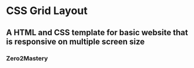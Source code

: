 # CSS Grid Layout

## A HTML and CSS template for basic website that is responsive on multiple screen size

### Zero2Mastery

